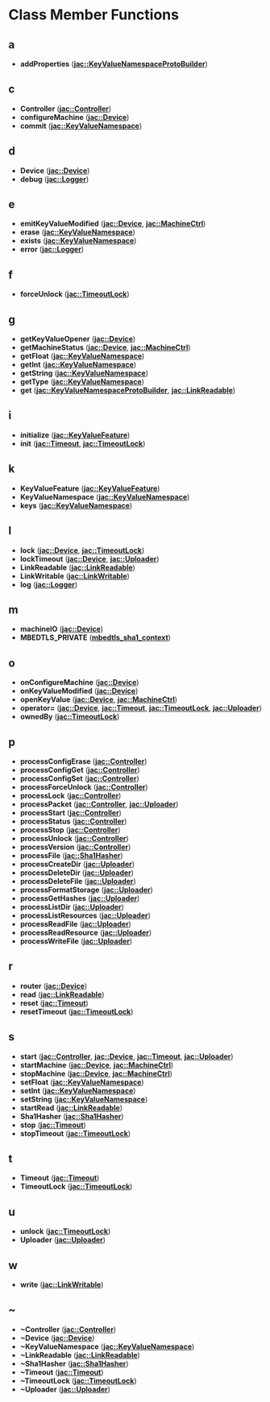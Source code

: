 
# Class Member Functions



## a

* **addProperties** ([**jac::KeyValueNamespaceProtoBuilder**](structjac_1_1KeyValueNamespaceProtoBuilder.md))


## c

* **Controller** ([**jac::Controller**](classjac_1_1Controller.md))
* **configureMachine** ([**jac::Device**](classjac_1_1Device.md))
* **commit** ([**jac::KeyValueNamespace**](classjac_1_1KeyValueNamespace.md))


## d

* **Device** ([**jac::Device**](classjac_1_1Device.md))
* **debug** ([**jac::Logger**](structjac_1_1Logger.md))


## e

* **emitKeyValueModified** ([**jac::Device**](classjac_1_1Device.md), [**jac::MachineCtrl**](classjac_1_1MachineCtrl.md))
* **erase** ([**jac::KeyValueNamespace**](classjac_1_1KeyValueNamespace.md))
* **exists** ([**jac::KeyValueNamespace**](classjac_1_1KeyValueNamespace.md))
* **error** ([**jac::Logger**](structjac_1_1Logger.md))


## f

* **forceUnlock** ([**jac::TimeoutLock**](classjac_1_1TimeoutLock.md))


## g

* **getKeyValueOpener** ([**jac::Device**](classjac_1_1Device.md))
* **getMachineStatus** ([**jac::Device**](classjac_1_1Device.md), [**jac::MachineCtrl**](classjac_1_1MachineCtrl.md))
* **getFloat** ([**jac::KeyValueNamespace**](classjac_1_1KeyValueNamespace.md))
* **getInt** ([**jac::KeyValueNamespace**](classjac_1_1KeyValueNamespace.md))
* **getString** ([**jac::KeyValueNamespace**](classjac_1_1KeyValueNamespace.md))
* **getType** ([**jac::KeyValueNamespace**](classjac_1_1KeyValueNamespace.md))
* **get** ([**jac::KeyValueNamespaceProtoBuilder**](structjac_1_1KeyValueNamespaceProtoBuilder.md), [**jac::LinkReadable**](classjac_1_1LinkReadable.md))


## i

* **initialize** ([**jac::KeyValueFeature**](classjac_1_1KeyValueFeature.md))
* **init** ([**jac::Timeout**](classjac_1_1Timeout.md), [**jac::TimeoutLock**](classjac_1_1TimeoutLock.md))


## k

* **KeyValueFeature** ([**jac::KeyValueFeature**](classjac_1_1KeyValueFeature.md))
* **KeyValueNamespace** ([**jac::KeyValueNamespace**](classjac_1_1KeyValueNamespace.md))
* **keys** ([**jac::KeyValueNamespace**](classjac_1_1KeyValueNamespace.md))


## l

* **lock** ([**jac::Device**](classjac_1_1Device.md), [**jac::TimeoutLock**](classjac_1_1TimeoutLock.md))
* **lockTimeout** ([**jac::Device**](classjac_1_1Device.md), [**jac::Uploader**](classjac_1_1Uploader.md))
* **LinkReadable** ([**jac::LinkReadable**](classjac_1_1LinkReadable.md))
* **LinkWritable** ([**jac::LinkWritable**](classjac_1_1LinkWritable.md))
* **log** ([**jac::Logger**](structjac_1_1Logger.md))


## m

* **machineIO** ([**jac::Device**](classjac_1_1Device.md))
* **MBEDTLS\_PRIVATE** ([**mbedtls\_sha1\_context**](structmbedtls__sha1__context.md))


## o

* **onConfigureMachine** ([**jac::Device**](classjac_1_1Device.md))
* **onKeyValueModified** ([**jac::Device**](classjac_1_1Device.md))
* **openKeyValue** ([**jac::Device**](classjac_1_1Device.md), [**jac::MachineCtrl**](classjac_1_1MachineCtrl.md))
* **operator=** ([**jac::Device**](classjac_1_1Device.md), [**jac::Timeout**](classjac_1_1Timeout.md), [**jac::TimeoutLock**](classjac_1_1TimeoutLock.md), [**jac::Uploader**](classjac_1_1Uploader.md))
* **ownedBy** ([**jac::TimeoutLock**](classjac_1_1TimeoutLock.md))


## p

* **processConfigErase** ([**jac::Controller**](classjac_1_1Controller.md))
* **processConfigGet** ([**jac::Controller**](classjac_1_1Controller.md))
* **processConfigSet** ([**jac::Controller**](classjac_1_1Controller.md))
* **processForceUnlock** ([**jac::Controller**](classjac_1_1Controller.md))
* **processLock** ([**jac::Controller**](classjac_1_1Controller.md))
* **processPacket** ([**jac::Controller**](classjac_1_1Controller.md), [**jac::Uploader**](classjac_1_1Uploader.md))
* **processStart** ([**jac::Controller**](classjac_1_1Controller.md))
* **processStatus** ([**jac::Controller**](classjac_1_1Controller.md))
* **processStop** ([**jac::Controller**](classjac_1_1Controller.md))
* **processUnlock** ([**jac::Controller**](classjac_1_1Controller.md))
* **processVersion** ([**jac::Controller**](classjac_1_1Controller.md))
* **processFile** ([**jac::Sha1Hasher**](classjac_1_1Sha1Hasher.md))
* **processCreateDir** ([**jac::Uploader**](classjac_1_1Uploader.md))
* **processDeleteDir** ([**jac::Uploader**](classjac_1_1Uploader.md))
* **processDeleteFile** ([**jac::Uploader**](classjac_1_1Uploader.md))
* **processFormatStorage** ([**jac::Uploader**](classjac_1_1Uploader.md))
* **processGetHashes** ([**jac::Uploader**](classjac_1_1Uploader.md))
* **processListDir** ([**jac::Uploader**](classjac_1_1Uploader.md))
* **processListResources** ([**jac::Uploader**](classjac_1_1Uploader.md))
* **processReadFile** ([**jac::Uploader**](classjac_1_1Uploader.md))
* **processReadResource** ([**jac::Uploader**](classjac_1_1Uploader.md))
* **processWriteFile** ([**jac::Uploader**](classjac_1_1Uploader.md))


## r

* **router** ([**jac::Device**](classjac_1_1Device.md))
* **read** ([**jac::LinkReadable**](classjac_1_1LinkReadable.md))
* **reset** ([**jac::Timeout**](classjac_1_1Timeout.md))
* **resetTimeout** ([**jac::TimeoutLock**](classjac_1_1TimeoutLock.md))


## s

* **start** ([**jac::Controller**](classjac_1_1Controller.md), [**jac::Device**](classjac_1_1Device.md), [**jac::Timeout**](classjac_1_1Timeout.md), [**jac::Uploader**](classjac_1_1Uploader.md))
* **startMachine** ([**jac::Device**](classjac_1_1Device.md), [**jac::MachineCtrl**](classjac_1_1MachineCtrl.md))
* **stopMachine** ([**jac::Device**](classjac_1_1Device.md), [**jac::MachineCtrl**](classjac_1_1MachineCtrl.md))
* **setFloat** ([**jac::KeyValueNamespace**](classjac_1_1KeyValueNamespace.md))
* **setInt** ([**jac::KeyValueNamespace**](classjac_1_1KeyValueNamespace.md))
* **setString** ([**jac::KeyValueNamespace**](classjac_1_1KeyValueNamespace.md))
* **startRead** ([**jac::LinkReadable**](classjac_1_1LinkReadable.md))
* **Sha1Hasher** ([**jac::Sha1Hasher**](classjac_1_1Sha1Hasher.md))
* **stop** ([**jac::Timeout**](classjac_1_1Timeout.md))
* **stopTimeout** ([**jac::TimeoutLock**](classjac_1_1TimeoutLock.md))


## t

* **Timeout** ([**jac::Timeout**](classjac_1_1Timeout.md))
* **TimeoutLock** ([**jac::TimeoutLock**](classjac_1_1TimeoutLock.md))


## u

* **unlock** ([**jac::TimeoutLock**](classjac_1_1TimeoutLock.md))
* **Uploader** ([**jac::Uploader**](classjac_1_1Uploader.md))


## w

* **write** ([**jac::LinkWritable**](classjac_1_1LinkWritable.md))


## ~

* **~Controller** ([**jac::Controller**](classjac_1_1Controller.md))
* **~Device** ([**jac::Device**](classjac_1_1Device.md))
* **~KeyValueNamespace** ([**jac::KeyValueNamespace**](classjac_1_1KeyValueNamespace.md))
* **~LinkReadable** ([**jac::LinkReadable**](classjac_1_1LinkReadable.md))
* **~Sha1Hasher** ([**jac::Sha1Hasher**](classjac_1_1Sha1Hasher.md))
* **~Timeout** ([**jac::Timeout**](classjac_1_1Timeout.md))
* **~TimeoutLock** ([**jac::TimeoutLock**](classjac_1_1TimeoutLock.md))
* **~Uploader** ([**jac::Uploader**](classjac_1_1Uploader.md))




